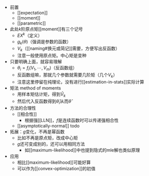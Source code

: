 - 前置
  - [[expectation]]
  - [[moment]]
  - [[parametric]]
- 此处$k$阶原点矩[[moment]]有三个记号
  - $EX^k$（定义）
  - $g_k(\theta)$（强调是参数的函数）
  - $V_k$（[[naming#换元或简记]]需要，方便写出反函数）
  - 注意一般使用原点矩。中心矩是变种
- 只要明确上面，就容易理解
  - $\theta_i = f_i(V_1,\cdots,V_m)$（反函数组）
  - 反函数组嘛，那就几个参数就需要几阶矩（几个$V_k$）
  - 注意这里停留在纯理论，没有进行[[estimation-in-stats]]实际计算
- 矩法 method of moments
  - 用样本矩估计矩，得到$\hat V_k$
  - 然后代入反函数得到$\hat\theta_i$从而$\hat \theta$
- 方法的合理性
  - [[相合性]]
    - 根据强[[LLN]]，$f$是连续函数时可以传递强相合性
  - [[asymptotically-normal]] todo
- 拓展：$g$变化，不再是幂函数
  - 比如不再是原点矩，改成中心矩
  - $g$还可变成别的，还可以用相同方法
    - 如[[maximum-likelihood]]中也提到隐式的mle解也类似原理
- 应用
  - 相比[[maximum-likelihood]]可能好算
  - 可以作为[[convex-optimization]]的初值